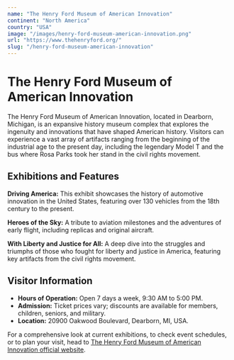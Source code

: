 ```yaml
---
name: "The Henry Ford Museum of American Innovation"
continent: "North America"
country: "USA"
image: "/images/henry-ford-museum-american-innovation.png"
url: "https://www.thehenryford.org/"
slug: "/henry-ford-museum-american-innovation"
---
```


# The Henry Ford Museum of American Innovation

The Henry Ford Museum of American Innovation, located in Dearborn, Michigan, is an expansive history museum complex that explores the ingenuity and innovations that have shaped American history. Visitors can experience a vast array of artifacts ranging from the beginning of the industrial age to the present day, including the legendary Model T and the bus where Rosa Parks took her stand in the civil rights movement.

## Exhibitions and Features

**Driving America:** This exhibit showcases the history of automotive innovation in the United States, featuring over 130 vehicles from the 18th century to the present.

**Heroes of the Sky:** A tribute to aviation milestones and the adventures of early flight, including replicas and original aircraft.

**With Liberty and Justice for All:** A deep dive into the struggles and triumphs of those who fought for liberty and justice in America, featuring key artifacts from the civil rights movement.

## Visitor Information

- **Hours of Operation:** Open 7 days a week, 9:30 AM to 5:00 PM.
- **Admission:** Ticket prices vary; discounts are available for members, children, seniors, and military.
- **Location:** 20900 Oakwood Boulevard, Dearborn, MI, USA.

For a comprehensive look at current exhibitions, to check event schedules, or to plan your visit, head to [The Henry Ford Museum of American Innovation official website](https://www.thehenryford.org/).